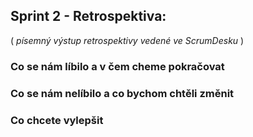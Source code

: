 ## __Sprint 2 - Retrospektiva:__

( _písemný výstup retrospektivy vedené ve ScrumDesku_ )

### Co se nám líbilo a v čem cheme pokračovat

### Co se nám nelíbilo a co bychom chtěli změnit

### Co chcete vylepšit
